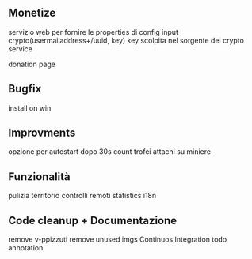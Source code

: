 ## Monetize

servizio web per fornire le properties di config input crypto(usermailaddress+/uuid, key)
key scolpita nel sorgente del crypto service

donation page


## Bugfix

install on win


## Improvments

opzione per autostart dopo 30s
count trofei
attachi su miniere


## Funzionalità

pulizia territorio
controlli remoti
statistics
i18n


## Code cleanup + Documentazione

remove v-ppizzuti
remove unused imgs
Continuos Integration
todo annotation




